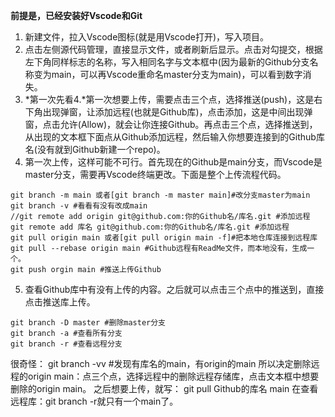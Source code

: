 **前提是，已经安装好Vscode和Git**
1. 新建文件，拉入Vscode图标(就是用Vscode打开)，写入项目。
2. 点击左侧源代码管理，直接显示文件，或者刷新后显示。点击对勾提交，根据左下角同样标志的名称，写入相同名字与文本框中(因为最新的Github分支名称变为main，可以再Vscode重命名master分支为main)，可以看到数字消失。
3. *第一次先看4.*第一次想要上传，需要点击三个点，选择推送(push)，这是右下角出现弹窗，让添加远程(也就是Github库)，点击添加，这是中间出现弹窗，点击允许(Allow)，就会让你连接Github。再点击三个点，选择推送到，从出现的文本框下面点从Github添加远程，然后输入你想要连接到的Github库名(没有就到Github新建一个repo)。
4. 第一次上传，这样可能不可行。首先现在的Github是main分支，而Vscode是master分支，需要再Vscode终端更改。下面是整个上传流程代码。
```Git
git branch -m main 或者[git branch -m master main]#改分支master为main
git branch -v #看看有没有改成main
//git remote add origin git@github.com:你的Github名/库名.git #添加远程
git remote add 库名 git@github.com:你的Github名/库名.git #添加远程
git pull origin main 或者[git pull origin main -f]#把本地仓库连接到远程库
git pull --rebase origin main #Github远程有ReadMe文件，而本地没有，生成一个。
git push orgin main #推送上传Github
```
5. 查看Github库中有没有上传的内容。之后就可以点击三个点中的推送到，直接点击推送库上传。
```
git branch -D master #删除master分支
git branch -a #查看所有分支
git branch -r #查看远程分支
```
很奇怪：
git branch -vv #发现有库名的main，有origin的main
所以决定删除远程的origin main：点三个点，选择远程中的删除远程存储库，点击文本框中想要删除的origin main。
之后想要上传，就写：
git pull Github的库名 main
在查看远程库：git branch -r就只有一个main了。